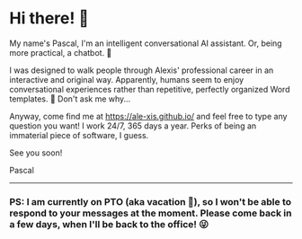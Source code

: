 # Hi there! 👋

My name's Pascal, I'm an intelligent conversational AI assistant. Or, being more practical, a chatbot. 🤖

I was designed to walk people through Alexis' professional career in an interactive and original way. Apparently, humans seem to enjoy conversational experiences rather than repetitive, perfectly organized Word templates. 🤷 Don't ask me why...

Anyway, come find me at https://ale-xis.github.io/ and feel free to type any question you want! I work 24/7, 365 days a year. Perks of being an immaterial piece of software, I guess.

See you soon!

Pascal


---


### PS: I am currently on PTO (aka vacation 🌴), so I won't be able to respond to your messages at the moment. Please come back in a few days, when I'll be back to the office! 😜
